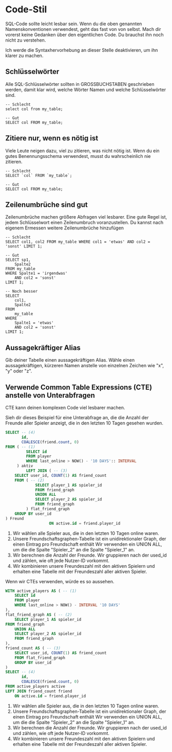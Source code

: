 # Code-Stil

SQL-Code sollte leicht lesbar sein. Wenn du die oben genannten Namenskonventionen verwendest, geht das fast von
von selbst. Mach dir vorerst keine Gedanken über den eigentlichen Code. Du brauchst ihn noch nicht zu verstehen.

Ich werde die Syntaxhervorhebung an dieser Stelle deaktivieren, um ihn klarer zu machen.

## Schlüsselwörter

Alle SQL-Schlüsselwörter sollten in GROSSBUCHSTABEN geschrieben werden, damit klar wird, welche Wörter Namen und welche Schlüsselwörter sind.

```
-- Schlecht
select col from my_table;

-- Gut
SELECT col FROM my_table;
```

## Zitiere nur, wenn es nötig ist

Viele Leute neigen dazu, viel zu zitieren, was nicht nötig ist. Wenn du ein gutes Benennungsschema verwendest, musst du wahrscheinlich nie
zitieren.

```
-- Schlecht
SELECT `col` FROM `my_table`;

-- Gut
SELECT col FROM my_table;
```

## Zeilenumbrüche sind gut

Zeilenumbrüche machen größere Abfragen viel lesbarer. Eine gute Regel ist, jedem Schlüsselwort einen Zeilenumbruch voranzustellen. Du
kannst nach eigenem Ermessen weitere Zeilenumbrüche hinzufügen

```
-- Schlecht
SELECT col1, col2 FROM my_table WHERE col1 = 'etwas' AND col2 = 'sonst' LIMIT 1;

-- Gut
SELECT sp1,
    Spalte2
FROM my_table
WHERE Spalte1 = 'irgendwas'
    AND col2 = 'sonst'
LIMIT 1;

-- Noch besser
SELECT 
    col1,
    Spalte2
FROM
    my_table
WHERE
    Spalte1 = 'etwas'
    AND col2 = 'sonst'
LIMIT 1;
```

## Aussagekräftiger Alias

Gib deiner Tabelle einen aussagekräftigen Alias. Wähle einen aussagekräftigen, kürzeren Namen anstelle von einzelnen Zeichen wie "x", "y" oder "z".

## Verwende Common Table Expressions (CTE) anstelle von Unterabfragen

CTE kann deinen komplexen Code viel lesbarer machen.

Sieh dir dieses Beispiel für eine Unterabfrage an, die die Anzahl der Freunde aller Spieler anzeigt, die in den letzten 10 Tagen gesehen wurden.

<!-- @formatter:off --> 
```sql
SELECT -- (4)
       id,
       COALESCE(friend.count, 0)
FROM ( -- (1)
         SELECT id
         FROM player
         WHERE last_online > NOW() - '10 DAYS':: INTERVAL
     ) aktiv
         LEFT JOIN ( -- (3)
    SELECT user_id, COUNT(1) AS friend_count
    FROM ( -- (2)
             SELECT player_1 AS spieler_id
             FROM friend_graph
             UNION ALL
             SELECT player_2 AS spieler_id
             FROM friend_graph
         ) flat_friend_graph
    GROUP BY user_id
) Freund
                   ON active.id = friend.player_id
```
<!-- @formatter:on --> 

1. Wir wählen alle Spieler aus, die in den letzten 10 Tagen online waren.
2. Unsere Freundschaftsgraphen-Tabelle ist ein unidirektionaler Graph, der einen Eintrag pro Freundschaft enthält Wir verwenden ein UNION ALL, um die
   die Spalte "Spieler_2" an die Spalte "Spieler_1" an.
3. Wir berechnen die Anzahl der Freunde. Wir gruppieren nach der used_id und zählen, wie oft jede Nutzer-ID vorkommt.
4. Wir kombinieren unsere Freundeszahl mit den aktiven Spielern und erhalten eine Tabelle mit der Freundeszahl aller aktiven Spieler.

Wenn wir CTEs verwenden, würde es so aussehen.

<!-- @formatter:off --> 
```sql
WITH active_players AS ( -- (1)
    SELECT id
    FROM player
    WHERE last_online > NOW() - INTERVAL '10 DAYS'
),
flat_friend_graph AS ( -- (2)
    SELECT player_1 AS spieler_id
FROM friend_graph
    UNION ALL
    SELECT player_2 AS spieler_id
    FROM friend_graph
),
friend_count AS ( -- (3)
    SELECT user_id, COUNT(1) AS friend_count
    FROM flat_friend_graph
    GROUP BY user_id
)
SELECT -- (4)
       id,
       COALESCE(friend.count, 0)
FROM active_players active
LEFT JOIN friend_count friend 
    ON active.id = friend.player_id
```
<!-- @formatter:on --> 

1. Wir wählen alle Spieler aus, die in den letzten 10 Tagen online waren.
2. Unsere Freundschaftsgraphen-Tabelle ist ein unidirektionaler Graph, der einen Eintrag pro Freundschaft enthält Wir verwenden ein UNION ALL, um die
   die Spalte "Spieler_2" an die Spalte "Spieler_1" an.
3. Wir berechnen die Anzahl der Freunde. Wir gruppieren nach der used_id und zählen, wie oft jede Nutzer-ID vorkommt.
4. Wir kombinieren unsere Freundeszahl mit den aktiven Spielern und erhalten eine Tabelle mit der Freundeszahl aller aktiven Spieler.
